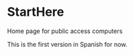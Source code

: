 StartHere
=========

Home page for public access computers

This is the first version in Spanish for now.
